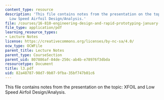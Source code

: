 ```yaml
---
content_type: resource
description: 'This file contains notes from the presentation on the topic: XFOIL and
  Low Speed Airfoil Design/Analysis.'
file: /courses/16-810-engineering-design-and-rapid-prototyping-january-iap-2005/82a4878798d79b079fba35bf747b01c6_l3.pdf
file_type: application/pdf
learning_resource_types:
- Lecture Notes
license: https://creativecommons.org/licenses/by-nc-sa/4.0/
ocw_type: OCWFile
parent_title: Lecture Notes
parent_type: CourseSection
parent_uid: 807886af-84de-250c-ab4b-e78976f3dbda
resourcetype: Document
title: l3.pdf
uid: 82a48787-98d7-9b07-9fba-35bf747b01c6
---
```

This file contains notes from the presentation on the topic: XFOIL and Low Speed Airfoil Design/Analysis.